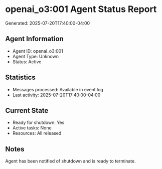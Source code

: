 # openai_o3:001 Agent Status Report

Generated: 2025-07-20T17:40:00-04:00

## Agent Information
- Agent ID: openai_o3:001
- Agent Type: Unknown
- Status: Active

## Statistics
- Messages processed: Available in event log
- Last activity: 2025-07-20T17:40:00-04:00

## Current State
- Ready for shutdown: Yes
- Active tasks: None
- Resources: All released

## Notes
Agent has been notified of shutdown and is ready to terminate.
